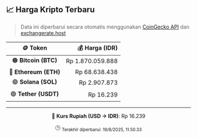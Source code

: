 

<!-- HARGA_KRIPTO -->
## 📈 Harga Kripto Terbaru

> Data ini diperbarui secara otomatis menggunakan [CoinGecko API](https://www.coingecko.com/) dan [exchangerate.host](https://exchangerate.host/)

<div align="center">

| 🪙 Token | 💰 Harga (IDR) |
|:------:|---------------:|
| 🟠 **Bitcoin (BTC)**   | Rp 1.870.059.888 |
| 🔵 **Ethereum (ETH)**  | Rp 68.638.438 |
| 🟣 **Solana (SOL)**    | Rp 2.907.873 |
| 🟢 **Tether (USDT)**   | Rp 16.239 |

---

💱 **Kurs Rupiah (USD → IDR)**: Rp 16.239

🕒 <sub>Terakhir diperbarui: 19/8/2025, 11.50.33</sub>

</div>
<!-- /HARGA_KRIPTO -->